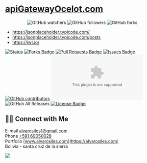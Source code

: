 # [apiGatewayOcelot.com](https://alvarosiles11.github.io/apiGatewayOcelot.com)
<p align="center">
<img alt="GitHub watchers" src="https://img.shields.io/github/watchers/alvarosiles11/apiGatewayOcelot.com?style=social"> <img alt="GitHub followers" src="https://img.shields.io/github/followers/alvarosiles11?style=social"> <img alt="GitHub forks" src="https://img.shields.io/github/forks/alvarosiles11/apiGatewayOcelot.com?style=social">
</p>

- https://jsonplaceholder.typicode.com/
- https://jsonplaceholder.typicode.com/posts
- https://jwt.io/

[![Status](https://img.shields.io/badge/status-active-success.svg)]() <a href="https://github.com/alvarosiles11/apiGatewayOcelot.com/network/members"><img src="https://img.shields.io/github/forks/alvarosiles11/apiGatewayOcelot.com" alt="Forks Badge"/></a> <a href="https://github.com/alvarosiles11/apiGatewayOcelot.com/pulls"><img src="https://img.shields.io/github/issues-pr/alvarosiles11/apiGatewayOcelot.com" alt="Pull Requests Badge"/></a> <a href="https://github.com/alvarosiles11/apiGatewayOcelot.com/issues"><img src="https://img.shields.io/github/issues/alvarosiles11/apiGatewayOcelot.com" alt="Issues Badge"/></a> <a href="https://github.com/alvarosiles11/apiGatewayOcelot.com/graphs/contributors"><img alt="GitHub contributors" src="https://img.shields.io/github/contributors/alvarosiles11/apiGatewayOcelot.com?color=2b9348"></a> ![GitHub last commit](https://img.shields.io/github/last-commit/alvarosiles11/apiGatewayOcelot.com) ![GitHub All Releases](https://img.shields.io/github/downloads/alvarosiles11/apiGatewayOcelot.com/total) <a href="https://github.com/alvarosiles11/apiGatewayOcelot.com/blob/main/LICENSE"><img src="https://img.shields.io/github/license/alvarosiles11/apiGatewayOcelot.com?color=2b9348" alt="License Badge"/></a>

## 🤝🏻 Connect with Me

E-mail alvarosiles1@gmail.com \
Phone [+591 69050028](https://api.whatsapp.com/send?phone=59169050028&text=Hola,%20Alvaro%20vi%20repositorio%20GitHub%20y%20quiero%20preguntarle…) \
Portfolio [www.alvarosiles.com](https://alvarosiles.com) \
Bolivia - santa cruz de la sierra

![](https://komarev.com/ghpvc/?username=alvarosiles11&label=PROFILE+VIEWS)
